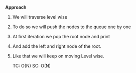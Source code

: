 **Approach**
1) We will traverse level wise
2) To do so we will push the nodes to the queue one by one
3) At first iteration we pop the root node and print
4) And add the left and right node of the root.
5) Like that we will keep on moving Level wise.


    TC: O(N)
    SC: O(N)